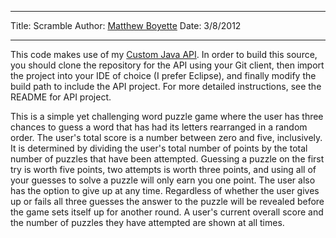 *******************************************
Title:  Scramble
Author: [Matthew Boyette](mailto:Dyndrilliac@gmail.com)
Date:   3/8/2012
*******************************************

This code makes use of my [Custom Java API](https://github.com/Dyndrilliac/java-custom-api). In order to build this source, you should clone the repository for the API using your Git client, then import the project into your IDE of choice (I prefer Eclipse), and finally modify the build path to include the API project. For more detailed instructions, see the README for API project.
	
This is a simple yet challenging word puzzle game where the user has three chances to guess a word that has had its letters rearranged in a random order. The user's total score is a number between zero and five, inclusively. It is determined by dividing the user's total number of points by the total number of puzzles that have been attempted. Guessing a puzzle on the first try is worth five points, two attempts is worth three points, and using all of your guesses to solve a puzzle will only earn you one point. The user also has the option to give up at any time. Regardless of whether the user gives up or fails all three guesses the answer to the puzzle will be revealed before the game sets itself up for another round. A user's current overall score and the number of puzzles they have attempted are shown at all times.